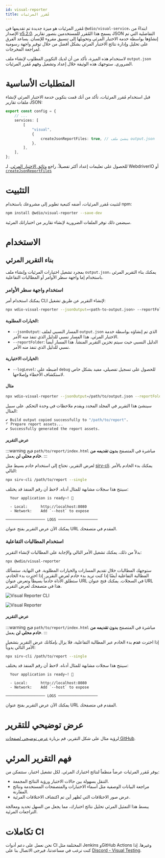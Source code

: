 ```yaml
---
id: visual-reporter
title: مُقرر المرئيات
---
```


مُقرر المرئيات هو ميزة جديدة تم تقديمها في `@wdio/visual-service`، ابتداءً من الإصدار [v5.2.0](https://github.com/webdriverio/visual-testing/releases/tag/%40wdio%2Fvisual-service%405.2.0). يسمح هذا المُقرر للمستخدمين بتصور تقارير JSON التفاضلية التي تم إنشاؤها بواسطة خدمة الاختبار المرئي وتحويلها إلى تنسيق مقروء للإنسان. يساعد الفرق على تحليل وإدارة نتائج الاختبار المرئي بشكل أفضل من خلال توفير واجهة رسومية لمراجعة المخرجات.

لاستخدام هذه الميزة، تأكد من أن لديك التكوين المطلوب لإنشاء ملف `output.json` الضروري. ستوجهك هذه الوثيقة خلال إعداد وتشغيل وفهم مُقرر المرئيات.

# المتطلبات الأساسية

قبل استخدام مُقرر المرئيات، تأكد من أنك قمت بتكوين خدمة الاختبار المرئي لإنشاء ملفات تقارير JSON:

```ts
export const config = {
    // ...
    services: [
        [
            "visual",
            {
                createJsonReportFiles: true, // ينشئ ملف output.json
            },
        ],
    ],
};
```

للحصول على تعليمات إعداد أكثر تفصيلاً، راجع [وثائق الاختبار المرئي](./). لـ WebdriverIO أو [`createJsonReportFiles`](./service-options.md#createjsonreportfiles-new)

# التثبيت

لتثبيت مُقرر المرئيات، أضفه كتبعية تطوير إلى مشروعك باستخدام npm:

```bash
npm install @wdio/visual-reporter --save-dev
```

سيضمن ذلك توفر الملفات الضرورية لإنشاء تقارير من اختباراتك المرئية.

# الاستخدام

## بناء التقرير المرئي

بمجرد تشغيل اختبارات المرئيات وإنشاء ملف `output.json`، يمكنك بناء التقرير المرئي باستخدام إما واجهة سطر الأوامر أو المطالبات التفاعلية.

### استخدام واجهة سطر الأوامر

يمكنك استخدام أمر CLI لإنشاء التقرير عن طريق تشغيل:

```bash
npx wdio-visual-reporter --jsonOutput=<path-to-output.json> --reportFolder=<path-to-store-report> --logLevel=debug
```

#### الخيارات المطلوبة:

-   `--jsonOutput`: المسار النسبي لملف `output.json` الذي تم إنشاؤه بواسطة خدمة الاختبار المرئي. هذا المسار نسبي للدليل الذي تنفذ منه الأمر.
-   `--reportFolder`: الدليل النسبي حيث سيتم تخزين التقرير المنشأ. هذا المسار أيضاً نسبي للدليل الذي تنفذ منه الأمر.

#### الخيارات الاختيارية:

-   `--logLevel`: اضبطه على `debug` للحصول على تسجيل تفصيلي، مفيد بشكل خاص لاستكشاف الأخطاء وإصلاحها.

#### مثال

```bash
npx wdio-visual-reporter --jsonOutput=/path/to/output.json --reportFolder=/path/to/report --logLevel=debug
```

سينشئ هذا التقرير في المجلد المحدد ويقدم ملاحظات في وحدة التحكم. على سبيل المثال:

```bash
✔ Build output copied successfully to "/path/to/report".
⠋ Prepare report assets...
✔ Successfully generated the report assets.
```

#### عرض التقرير

:::warning
فتح `path/to/report/index.html` مباشرة في المتصفح **بدون تقديمه من خادم محلي** **لن** يعمل.
:::

لعرض التقرير، تحتاج إلى استخدام خادم بسيط مثل [sirv-cli](https://www.npmjs.com/package/sirv-cli). يمكنك بدء الخادم بالأمر التالي:

```bash
npx sirv-cli /path/to/report --single
```

سينتج هذا سجلات مشابهة للمثال أدناه. لاحظ أن رقم المنفذ قد يختلف:

```logs
  Your application is ready~! 🚀

  - Local:      http://localhost:8080
  - Network:    Add `--host` to expose

────────────────── LOGS ──────────────────
```

يمكنك الآن عرض التقرير بفتح عنوان URL المقدم في متصفحك.

### استخدام المطالبات التفاعلية

بدلاً من ذلك، يمكنك تشغيل الأمر التالي والإجابة على المطالبات لإنشاء التقرير:

```bash
npx @wdio/visual-reporter
```

ستوجهك المطالبات خلال تقديم المسارات والخيارات المطلوبة. في النهاية، ستسألك المطالبة التفاعلية أيضًا إذا كنت تريد بدء خادم لعرض التقرير. إذا اخترت بدء الخادم، ستطلق الأداة خادماً بسيطاً وتعرض عنوان URL في السجلات. يمكنك فتح عنوان URL هذا في متصفحك لعرض التقرير.

![Visual Reporter CLI](/img/visual/cli-screen-recording.gif)

![Visual Reporter](/img/visual/visual-reporter.gif)

#### عرض التقرير

:::warning
فتح `path/to/report/index.html` مباشرة في المتصفح **بدون تقديمه من خادم محلي** **لن** يعمل.
:::

إذا اخترت **عدم** بدء الخادم عبر المطالبة التفاعلية، فلا يزال بإمكانك عرض التقرير بتشغيل الأمر التالي يدوياً:

```bash
npx sirv-cli /path/to/report --single
```

سينتج هذا سجلات مشابهة للمثال أدناه. لاحظ أن رقم المنفذ قد يختلف:

```logs
  Your application is ready~! 🚀

  - Local:      http://localhost:8080
  - Network:    Add `--host` to expose

────────────────── LOGS ──────────────────
```

يمكنك الآن عرض التقرير بفتح عنوان URL المقدم في متصفحك.

# عرض توضيحي للتقرير

لرؤية مثال على شكل التقرير، قم بزيارة [عرض توضيحي لصفحات GitHub](https://webdriverio.github.io/visual-testing/).

# فهم التقرير المرئي

يوفر مُقرر المرئيات عرضاً منظماً لنتائج اختبارك المرئي. لكل تشغيل اختبار، ستتمكن من:

-   التنقل بسهولة بين حالات الاختبار ورؤية النتائج المجمعة.
-   مراجعة البيانات الوصفية مثل أسماء الاختبارات والمتصفحات المستخدمة ونتائج المقارنة.
-   عرض صور الاختلافات التي تُظهر أين تم اكتشاف الاختلافات المرئية.

يبسط هذا التمثيل المرئي تحليل نتائج اختبارك، مما يجعل من السهل تحديد ومعالجة التراجعات المرئية.

# تكاملات CI

نحن نعمل على دعم أدوات CI المختلفة مثل Jenkins وGitHub Actions وغيرها. إذا كنت ترغب في مساعدتنا، فيرجى الاتصال بنا على [Discord - Visual Testing](https://discord.com/channels/1097401827202445382/1186908940286574642).